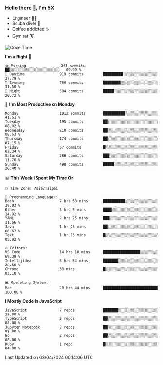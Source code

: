 ### Hello there 👋, I'm 5X

* Engineer 👨‍💻
* Scuba diver 🤿
* Coffee addicted ☕️
* Gym rat 🏋️

<!--START_SECTION:waka-->
![Code Time](http://img.shields.io/badge/Code%20Time-892%20hrs%2054%20mins-blue)

**I'm a Night 🦉** 

```text
🌞 Morning                243 commits         ██░░░░░░░░░░░░░░░░░░░░░░░   09.99 % 
🌆 Daytime                919 commits         █████████░░░░░░░░░░░░░░░░   37.79 % 
🌃 Evening                766 commits         ████████░░░░░░░░░░░░░░░░░   31.50 % 
🌙 Night                  504 commits         █████░░░░░░░░░░░░░░░░░░░░   20.72 % 
```
📅 **I'm Most Productive on Monday** 

```text
Monday                   1012 commits        ██████████░░░░░░░░░░░░░░░   41.61 % 
Tuesday                  195 commits         ██░░░░░░░░░░░░░░░░░░░░░░░   08.02 % 
Wednesday                210 commits         ██░░░░░░░░░░░░░░░░░░░░░░░   08.63 % 
Thursday                 174 commits         ██░░░░░░░░░░░░░░░░░░░░░░░   07.15 % 
Friday                   57 commits          █░░░░░░░░░░░░░░░░░░░░░░░░   02.34 % 
Saturday                 286 commits         ███░░░░░░░░░░░░░░░░░░░░░░   11.76 % 
Sunday                   498 commits         █████░░░░░░░░░░░░░░░░░░░░   20.48 % 
```


📊 **This Week I Spent My Time On** 

```text
🕑︎ Time Zone: Asia/Taipei

💬 Programming Languages: 
Bash                     7 hrs 53 mins       ██████████░░░░░░░░░░░░░░░   38.03 % 
Other                    3 hrs 5 mins        ████░░░░░░░░░░░░░░░░░░░░░   14.92 % 
YAML                     2 hrs 25 mins       ███░░░░░░░░░░░░░░░░░░░░░░   11.66 % 
Java                     1 hr 23 mins        ██░░░░░░░░░░░░░░░░░░░░░░░   06.67 % 
Text                     1 hr 13 mins        █░░░░░░░░░░░░░░░░░░░░░░░░   05.92 % 

🔥 Editors: 
VS Code                  14 hrs 10 mins      █████████████████░░░░░░░░   68.39 % 
Intellijidea             5 hrs 54 mins       ███████░░░░░░░░░░░░░░░░░░   28.50 % 
Chrome                   38 mins             █░░░░░░░░░░░░░░░░░░░░░░░░   03.10 % 

💻 Operating System: 
Mac                      20 hrs 44 mins      █████████████████████████   100.00 % 
```

**I Mostly Code in JavaScript** 

```text
JavaScript               7 repos             ███████░░░░░░░░░░░░░░░░░░   28.00 % 
TypeScript               2 repos             ██░░░░░░░░░░░░░░░░░░░░░░░   08.00 % 
Jupyter Notebook         2 repos             ██░░░░░░░░░░░░░░░░░░░░░░░   08.00 % 
Go                       2 repos             ██░░░░░░░░░░░░░░░░░░░░░░░   08.00 % 
Ruby                     1 repo              █░░░░░░░░░░░░░░░░░░░░░░░░   04.00 % 
```




 Last Updated on 03/04/2024 00:14:06 UTC
<!--END_SECTION:waka-->
